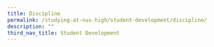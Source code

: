 ```yaml
---
title: Discipline
permalink: /studying-at-nus-high/student-development/discipline/
description: ""
third_nav_title: Student Development
---
```

